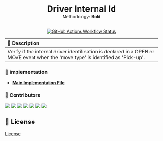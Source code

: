 <div align="center">

  <h1 style="margin-bottom: -15px;">Driver Internal Id</h1>

  <p style="margin-bottom: 32px;"> Methodology: <strong>Bold</strong> </p>

[![GitHub Actions Workflow Status](https://img.shields.io/github/actions/workflow/status/carrot-foundation/audit-rules/check-and-deploy.yaml)](https://github.com/carrot-foundation/smaug/actions)

</div>

<div dir="auto">
  <table>
    <thead>
      <tr align="left">
        <th>📄 Description</th>
      </tr>
    </thead>
    <tbody>
      <tr>
        <td>Verify if the internal driver identification is declared in a OPEN or MOVE event when the 'move type' is identified as 'Pick-up'.</td>
      </tr>
    </tbody>
  </table>
</div>

### 📂 Implementation

- **[Main Implementation File](./src/lib/driver-internal-id.processor.ts)**

### 👥 Contributors

[<img src="https://images.weserv.nl/?url=avatars.githubusercontent.com/u/43973049?v=4&h=60&w=60&fit=cover&mask=circle&maxage=7d" >](https://github.com/AMarcosCastelo) [<img src="https://images.weserv.nl/?url=avatars.githubusercontent.com/u/12521890?v=4&h=60&w=60&fit=cover&mask=circle&maxage=7d" >](https://github.com/andtankian) [<img src="https://images.weserv.nl/?url=avatars.githubusercontent.com/u/7927374?v=4&h=60&w=60&fit=cover&mask=circle&maxage=7d" >](https://github.com/cris-santos) [<img src="https://images.weserv.nl/?url=avatars.githubusercontent.com/u/49005645?v=4&h=60&w=60&fit=cover&mask=circle&maxage=7d" >](https://github.com/gabrielsl96) [<img src="https://images.weserv.nl/?url=avatars.githubusercontent.com/u/26340386?v=4&h=60&w=60&fit=cover&mask=circle&maxage=7d" >](https://github.com/GLGuilherme) [<img src="https://images.weserv.nl/?url=avatars.githubusercontent.com/u/45052895?v=4&h=60&w=60&fit=cover&mask=circle&maxage=7d" >](https://github.com/RafaPalau) [<img src="https://images.weserv.nl/?url=avatars.githubusercontent.com/u/11515359?v=4&h=60&w=60&fit=cover&mask=circle&maxage=7d" >](https://github.com/sangalli)

## 🔑 License

[License](https://github.com/carrot-foundation/audit-rules/blob/main/LICENSE)
